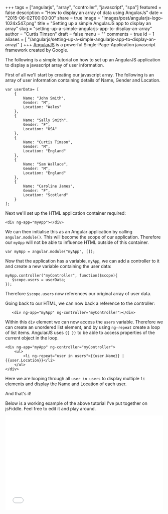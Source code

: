 +++
tags = ["angularjs", "array", "controller", "javascript", "spa"]
featured = false
description = "How to display an array of data using AngularJs"
date = "2015-06-02T00:00:00"
share = true
image = "images/post/angularjs-logo-1024x547.png"
title = "Setting up a simple AngularJS app to display an array"
slug = "setting-up-a-simple-angularjs-app-to-display-an-array"
author = "Curtis Timson"
draft = false
menu = ""
comments = true
id = 1
aliases = [
    "/angularjs/setting-up-a-simple-angularjs-app-to-display-an-array/"
]
+++
<a href="https://angularjs.org/">AngularJS</a> is a powerful Single-Page-Application javascript framework created by Google.

The following is a simple tutorial on how to set up an AngularJS application to display a javascript array of user information.

First of all we'll start by creating our javascript array. The following is an array of user information containing details of Name, Gender and Location.

    var userData= [
        {
            Name: "John Smith",
            Gender: "M",
            Location: "Wales"
        },
        {
            Name: "Sally Smith",
            Gender: "F",
            Location: "USA"
        },
        {
            Name: "Curtis Timson",
            Gender: "M",
            Location: "England"
        },
        {
            Name: "Sam Wallace",
            Gender: "M",
            Location: "England"
        },
        {
            Name: "Caroline James",
            Gender: "F",
            Location: "Scotland"
        }
    ];

Next we'll set up the HTML application container required:

    <div ng-app="myApp"></div>

We can then initialise this as an Angular application by calling `angular.module()`. This will become the scope of our application. Therefore our `myApp` will not be able to influence HTML outside of this container.

    var myApp = angular.module("myApp", []);

Now that the application has a variable, `myApp`, we can add a controller to it and create a new variable containing the user data:

    myApp.controller("myController", function($scope){
       $scope.users = userData;
    });

Therefore `$scope.users` now references our original array of user data.

Going back to our HTML, we can now back a reference to the controller:

```
   <div ng-app="myApp" ng-controller="myController"></div>
```

Within this `div` element we can now access the `users` variable. Therefore we can create an unordered list element, and by using `ng-repeat` create a loop of list items. AngularJS uses `{{ }}` to be able to access properties of the current object in the loop.

    <div ng-app="myApp" ng-controller="myController">
        <ul>
            <li ng-repeat="user in users">{{user.Name}} | {{user.Location}}</li>
        </ul>
    </div>

Here we are looping through all `user in users` to display multiple `li` elements and display the Name and Location of each user.

And that's it!

Below is a working example of the above tutorial I've put together on jsFiddle. Feel free to edit it and play around.

<iframe width="100%" height="300" src="//jsfiddle.net/Curt/oLtchsb6/embedded/" allowfullscreen="allowfullscreen" frameborder="0"></iframe>
